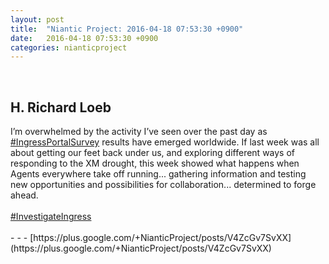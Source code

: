 ```yaml
---
layout: post
title:  "Niantic Project: 2016-04-18 07:53:30 +0900"
date:   2016-04-18 07:53:30 +0900
categories: nianticproject
---
```

<div class="shared"><br /><h2>H. Richard Loeb</h2>I’m overwhelmed by the activity I’ve seen over the past day as <a rel="nofollow" class="ot-hashtag" href="https://plus.google.com/s/%23IngressPortalSurvey">#IngressPortalSurvey</a> results have emerged worldwide. If last week was all about getting our feet back under us, and exploring different ways of responding to the XM drought, this week showed what happens when Agents everywhere take off running... gathering information and testing new opportunities and possibilities for collaboration... determined to forge ahead.<br /><br /><a rel="nofollow" class="ot-hashtag" href="https://plus.google.com/s/%23InvestigateIngress">#InvestigateIngress</a><br /><br /></div>
- - -
[https://plus.google.com/+NianticProject/posts/V4ZcGv7SvXX](https://plus.google.com/+NianticProject/posts/V4ZcGv7SvXX)
